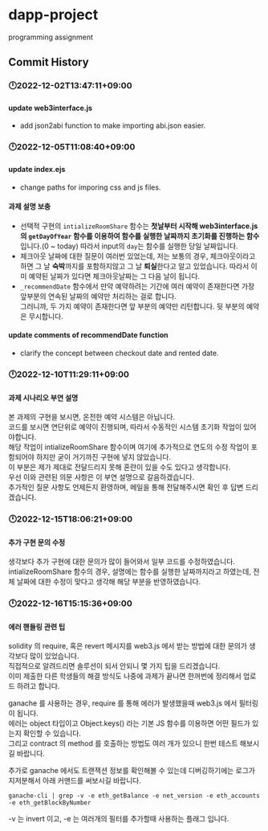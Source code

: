 # dapp-project
programming assignment

## Commit History
### 🕛2022-12-02T13:47:11+09:00
#### update web3interface.js 
- add json2abi function to make importing abi.json easier.

### 🕛2022-12-05T11:08:40+09:00
#### update index.ejs
- change paths for imporing css and js files.

#### 과제 설명 보충
- 선택적 구현의 `intializeRoomShare` 함수는 
**첫날부터 시작해 web3interface.js 의 `getDayOfYear` 함수를 이용하여 함수를 실행한 날짜까지 초기화를 진행하는 함수**입니다.(0 ~ today) 따라서 input의 `day`는 함수를 실행한 당일 날짜입니다.
- 체크아웃 날짜에 대한 질문이 여러번 있었는데, 저는 보통의 경우, 체크아웃이라고 하면 그 날 **숙박**까지를 포함하지않고 그 날 **퇴실**한다고 알고 있었습니다.
따라서 이미 예약된 날짜가 있다면 체크아웃날짜는 그 다음 날이 됩니다.
- `_recommendDate` 함수에서 만약 예약하려는 기간에 여러 예약이 존재한다면 가장 앞부분의 연속된 날짜의 예약만 처리하는 걸로 합니다.  
  그러니까, 두 가지 예약이 존재한다면 앞 부분의 예약만 리턴합니다. 뒷 부분의 예약은 무시합니다.

#### update comments of recommendDate function
- clarify the concept between checkout date and rented date.


### 🕛2022-12-10T11:29:11+09:00
#### 과제 시나리오 부연 설명
본 과제의 구현을 보시면, 온전한 예약 시스템은 아닙니다.  
코드를 보시면 연단위로 예약이 진행되며, 따라서 수동적인 시스템 초기화 작업이 있어야합니다.  
해당 작업이 intializeRoomShare 함수이며 여기에 추가적으로 연도의 수정 작업이 포함되어야 하지만 굳이 거기까진 구현에 넣지 않았습니다.  
이 부분은 제가 제대로 전달드리지 못해 혼란이 있을 수도 있다고 생각합니다.  
우선 이와 관련된 의문 사항은 이 부연 설명으로 갈음하겠습니다.  
추가적인 질문 사항도 언제든지 환영하며, 메일을 통해 전달해주시면 확인 후 답변 드리겠습니다.

### 🕛2022-12-15T18:06:21+09:00
#### 추가 구현 문의 수정
생각보다 추가 구현에 대한 문의가 많이 들어와서 일부 코드를 수정하였습니다.  
intializeRoomShare 함수의 경우, 설명에는 함수를 실행한 날짜까지라고 하였는데, 전체 날짜에 대한 수정이 맞다고 생각해 해당 부분을 반영하였습니다.

### 🕛2022-12-16T15:15:36+09:00
#### 에러 핸들링 관련 팁
solidity 의 require, 혹은 revert 메시지를 web3.js 에서 받는 방법에 대한 문의가 생각보다 많이 있었습니다.  
직접적으로 알려드리면 솔루션이 되서 안되니 몇 가지 팁을 드리겠습니다.  
이미 제출한 다른 학생들의 해결 방식도 나중에 과제가 끝나면 한꺼번에 정리해서 업로드 하려고 합니다.  

ganache 를 사용하는 경우, require 를 통해 에러가 발생했을때 web3.js 에서 필터링이 됩니다.  
에러는 object 타입이고 Object.keys() 라는 기본 JS 함수를 이용하면 어떤 필드가 있는지 확인할 수 있습니다.  
그리고 contract 의 method 를 호출하는 방법도 여러 개가 있으니 한번 테스트 해보시길 바랍니다.  
  
추가로 ganache 에서도 트랜잭션 정보를 확인해볼 수 있는데 디버깅하기에는 로그가 지저분해서 아래 커맨드를 써보시길 바랍니다.  

`ganache-cli | grep -v -e eth_getBalance -e net_version -e eth_accounts -e eth_getBlockByNumber`

-v 는 invert 이고, -e 는 여러개의 필터를 추가할때 사용하는 플래그 입니다.
